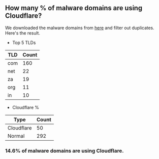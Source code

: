 ## How many % of malware domains are using Cloudflare?


We downloaded the malware domains from [here](https://urlhaus.abuse.ch) and filter out duplicates.
Here's the result.


[//]: # (start replacement)


- Top 5 TLDs

| TLD | Count |
| --- | --- |
| com | 160 |
| net | 22 |
| za | 19 |
| org | 11 |
| in | 10 |


- Cloudflare %

| Type | Count |
| --- | --- |
| Cloudflare | 50 |
| Normal | 292 |


### 14.6% of malware domains are using Cloudflare.